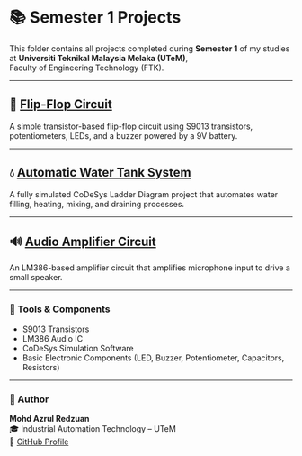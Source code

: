 # 📚 Semester 1 Projects

This folder contains all projects completed during **Semester 1** of my studies at **Universiti Teknikal Malaysia Melaka (UTeM)**,  
Faculty of Engineering Technology (FTK).

---

## 🔁 [Flip-Flop Circuit](./Flip_Flop_Circuit)
A simple transistor-based flip-flop circuit using S9013 transistors, potentiometers, LEDs, and a buzzer powered by a 9V battery.

---

## 💧 [Automatic Water Tank System](./Automatic_Water_Tank)
A fully simulated CoDeSys Ladder Diagram project that automates water filling, heating, mixing, and draining processes.

---

## 🔊 [Audio Amplifier Circuit](./Audio_Amplifier_Circuit)
An LM386-based amplifier circuit that amplifies microphone input to drive a small speaker.

---

### 🧰 Tools & Components
- S9013 Transistors  
- LM386 Audio IC  
- CoDeSys Simulation Software  
- Basic Electronic Components (LED, Buzzer, Potentiometer, Capacitors, Resistors)

---

### 👤 Author
**Mohd Azrul Redzuan**  
🎓 Industrial Automation Technology – UTeM  
🔗 [GitHub Profile](https://github.com/muhdazrulredzuan)
